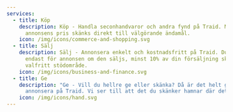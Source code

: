 ```yaml
---
services:
  - title: Köp
    description: Köp - Handla seconhandvaror och andra fynd på Traid. Minst 10% av
      annonsens pris skänks direkt till välgörande ändamål.
    icon: /img/icons/commerce-and-shopping.svg
  - title: Sälj
    description: Sälj - Annonsera enkelt och kostnadsfritt på Traid. Du betalar
      endast för annonsen om den säljs, minst 10% av din försäljning skänks till
      valfritt stödområde.
    icon: /img/icons/business-and-finance.svg
  - title: Ge
    description: "Ge - Vill du hellre ge eller skänka? Då är det helt gratis att
      annonsera på Traid. Vi ser till att det du skänker hamnar där det ska. "
    icon: /img/icons/hand.svg
---
```

